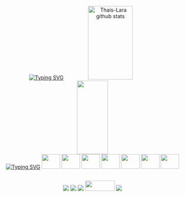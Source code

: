 <div align="center">  
  <a href="https://git.io/typing-svg"><img src="https://readme-typing-svg.demolab.com?font=Fira+Code&duration=3000&pause=10000&color=82AAFF&size=30&center=true&vCenter=true&width=1000&lines=Hi+there!+%F0%9F%91%8B" alt="Typing SVG" /></a>
  
  <img width="49%" height="200px" src="https://github-readme-stats.vercel.app/api?username=Thais-lara&show_icons=true&count_private=true&hide_border=true&title_color=82aaff&icon_color=89ddff&text_color=27e8a7&bg_color=1C202B" alt="Thais-Lara github stats" /> 
  <img width="41%" height="200px" src="https://github-readme-stats.vercel.app/api/top-langs/?username=Thais-Lara&layout=compact&hide_border=true&title_color=82aaff&text_color=27e8a7&bg_color=1C202B" />
</div>

  
  <div align="center">
  <a href="https://git.io/typing-svg"><img src="https://readme-typing-svg.demolab.com?font=Fira+Code&duration=3000&pause=10000&color=82AAFF&size=16&center=true&vCenter=true&width=1000&lines=Main knowledge:" alt="Typing SVG" /></a>
  <img height="40" width="50" src="https://cdn.jsdelivr.net/gh/devicons/devicon/icons/java/java-original.svg"/>
  <img height="40" width="50" src="https://cdn.jsdelivr.net/gh/devicons/devicon/icons/c/c-original.svg" />
  <img height="40" width="50" src="https://cdn.jsdelivr.net/gh/devicons/devicon/icons/csharp/csharp-original.svg" />
  <img height="40" width="50" src="https://cdn.jsdelivr.net/gh/devicons/devicon/icons/dart/dart-plain-wordmark.svg" />
  <img height="40" width="50" src="https://cdn.jsdelivr.net/gh/devicons/devicon/icons/flutter/flutter-original.svg" />
  <img height="40" width="50" src="https://cdn.jsdelivr.net/gh/devicons/devicon/icons/html5/html5-original.svg" />
  <img height="40" width="50" src="https://cdn.jsdelivr.net/gh/devicons/devicon/icons/css3/css3-original.svg" />
                     
</div>

  ##
  
<div align="center"> 
  
  <a href="https://www.linkedin.com/in/thaislarac" target="_blank"><img src="https://img.shields.io/badge/-LinkedIn-%230077B5?style=for-the-badge&logo=linkedin&logoColor=white" target="_blank"></a>
  <a href = "mailto:thaiscostalara@gmail.com"> <img src="https://img.shields.io/badge/-Gmail-A81B1B?style=for-the-badge&logo=gmail&logoColor=white" target="_blank"></a>
  <a href = "https://replit.com/@ThaisLara1"> <img src="https://img.shields.io/badge/replit-667881?style=for-the-badge&logo=replit&logoColor=white" target="_blank"></a>
 <a href = "https://scratch.mit.edu/users/ThaisCL/"> <img height="28" width="80" src="https://upload.wikimedia.org/wikipedia/commons/thumb/f/f1/Scratchlogo.svg/1024px-Scratchlogo.svg.png" target="_blank"></a>
  <a href = "https://www.tinkercad.com/users/amPlWTEhqoq?category=circuits&sort=likes&view_mode=default"> <img src="https://img.shields.io/badge/Arduino-00979D?style=for-the-badge&logo=Arduino&logoColor=white" target="_blank"></a>
  

</div>
